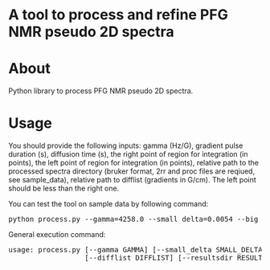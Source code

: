 <h1> A tool to process and refine PFG NMR pseudo 2D spectra </h1>
<h1> About </h1>
Python library to process PFG NMR pseudo 2D spectra.

<h1> Usage </h1>

You should provide the following inputs: gamma (Hz/G), gradient pulse duration (s), diffusion time (s), the right point of region for integration (in points), the left point of region for integration (in points), relative path to the processed spectra directory (bruker format, 2rr and proc files are reqiued, see sample_data), relative path to difflist (gradients in G/cm). The left point should be less than the right one.

You can test the tool on sample data by following command:
<div class="highlight highlight-source-shell"><pre>
python process.py --gamma=4258.0 --small_delta=0.0054 --big_delta=0.1 --left_point=46600 --right_point=47600 --specdir=\sample_data\bruker_data_set\pdata\1 --difflist=\sample_data\bruker_data_set\difflist --resultsdir=\result
</div>

General execution command:
<div class="highlight highlight-source-shell"><pre>
usage: process.py [--gamma GAMMA] [--small_delta SMALL_DELTA] [--big_delta BIG_DELTA] [--left_point LEFT_POINT] [--right_point RIGHT_POINT] [--specdir SPECDIR]
                  [--difflist DIFFLIST] [--resultsdir RESULTSDIR]


</div>



